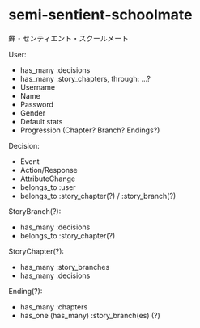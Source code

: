 # semi-sentient-schoolmate
蝉・センティエント・スクールメート

User:
- has_many :decisions
- has_many :story_chapters, through: ...?
- Username
- Name
- Password
- Gender
- Default stats
- Progression (Chapter? Branch? Endings?)

Decision:
- Event
- Action/Response
- AttributeChange
- belongs_to :user
- belongs_to :story_chapter(?) / :story_branch(?)

StoryBranch(?):
- has_many :decisions
- belongs_to :story_chapter(?)

StoryChapter(?):
- has_many :story_branches
- has_many :decisions

Ending(?):
- has_many :chapters
- has_one (has_many) :story_branch(es) (?)
